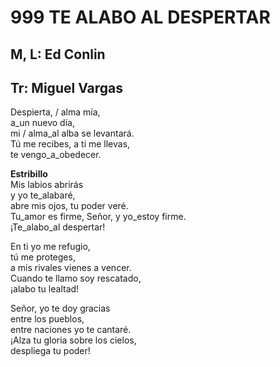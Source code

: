 # 999 TE ALABO AL DESPERTAR

## M, L: Ed Conlin
## Tr: Miguel Vargas

Despierta, / alma mía,  
a_un nuevo día,  
mi / alma_al alba se levantará.  
Tú me recibes, a ti me llevas,  
te vengo_a_obedecer.  

**Estribillo**  
Mis labios abrirás  
y yo te_alabaré,  
abre mis ojos, tu poder veré.  
Tu_amor es firme, Señor, y yo_estoy firme.  
¡Te_alabo_al despertar!  

En ti yo me refugio,  
tú me proteges,  
a mis rivales vienes a vencer.  
Cuando te llamo soy rescatado,  
¡alabo tu lealtad!  

Señor, yo te doy gracias  
entre los pueblos,  
entre naciones yo te cantaré.  
¡Alza tu gloria sobre los cielos,  
despliega tu poder!  

